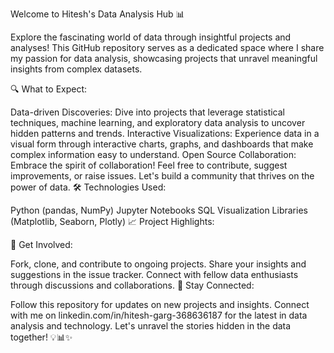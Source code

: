 Welcome to Hitesh's Data Analysis Hub 📊

Explore the fascinating world of data through insightful projects and analyses! This GitHub repository serves as a dedicated space where I share my passion for data analysis, showcasing projects that unravel meaningful insights from complex datasets.

🔍 What to Expect:

Data-driven Discoveries: Dive into projects that leverage statistical techniques, machine learning, and exploratory data analysis to uncover hidden patterns and trends.
Interactive Visualizations: Experience data in a visual form through interactive charts, graphs, and dashboards that make complex information easy to understand.
Open Source Collaboration: Embrace the spirit of collaboration! Feel free to contribute, suggest improvements, or raise issues. Let's build a community that thrives on the power of data.
🛠️ Technologies Used:

Python (pandas, NumPy)
Jupyter Notebooks
SQL
Visualization Libraries (Matplotlib, Seaborn, Plotly)
📈 Project Highlights:

🤝 Get Involved:

Fork, clone, and contribute to ongoing projects.
Share your insights and suggestions in the issue tracker.
Connect with fellow data enthusiasts through discussions and collaborations.
📣 Stay Connected:

Follow this repository for updates on new projects and insights.
Connect with me on linkedin.com/in/hitesh-garg-368636187 for the latest in data analysis and technology.
Let's unravel the stories hidden in the data together! 💡📊✨
